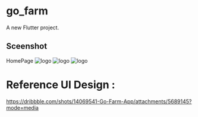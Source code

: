 # go_farm

A new Flutter project.
## Sceenshot
HomePage
![logo](https://github.com/Munawir712/go-fram-UI/blob/master/screenshot/Facebook%20Post%20-%202.jpg)
![logo](https://github.com/Munawir712/go-fram-UI/blob/master/screenshot/Facebook%20Post%20-%203.jpg)
![logo](https://github.com/Munawir712/go-fram-UI/blob/master/screenshot/Facebook%20Post%20-%204.jpg)






# Reference UI Design :
https://dribbble.com/shots/14069541-Go-Farm-App/attachments/5689145?mode=media



